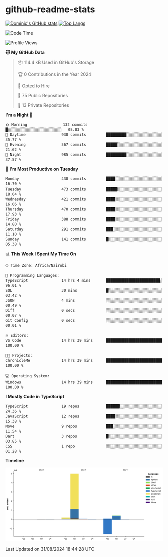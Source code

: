 # github-readme-stats
[![Dominic's GitHub stats](https://github-readme-stats.vercel.app/api?username=Domengo&show_icons=true)](https://github.com/anuraghazra/github-readme-stats)
[![Top Langs](https://github-readme-stats.vercel.app/api/top-langs/?username=Domengo&show_icons=true)](https://github.com/Domengo/github-readme-stats)

<!--START_SECTION:waka-->
![Code Time](http://img.shields.io/badge/Code%20Time-812%20hrs%2054%20mins-blue)

![Profile Views](http://img.shields.io/badge/Profile%20Views-1-blue)

**🐱 My GitHub Data** 

> 📦 114.4 kB Used in GitHub's Storage 
 > 
> 🏆 0 Contributions in the Year 2024
 > 
> 💼 Opted to Hire
 > 
> 📜 75 Public Repositories 
 > 
> 🔑 13 Private Repositories 
 > 
**I'm a Night 🦉** 

```text
🌞 Morning                132 commits         █░░░░░░░░░░░░░░░░░░░░░░░░   05.03 % 
🌆 Daytime                938 commits         █████████░░░░░░░░░░░░░░░░   35.77 % 
🌃 Evening                567 commits         █████░░░░░░░░░░░░░░░░░░░░   21.62 % 
🌙 Night                  985 commits         █████████░░░░░░░░░░░░░░░░   37.57 % 
```
📅 **I'm Most Productive on Tuesday** 

```text
Monday                   438 commits         ████░░░░░░░░░░░░░░░░░░░░░   16.70 % 
Tuesday                  473 commits         █████░░░░░░░░░░░░░░░░░░░░   18.04 % 
Wednesday                421 commits         ████░░░░░░░░░░░░░░░░░░░░░   16.06 % 
Thursday                 470 commits         ████░░░░░░░░░░░░░░░░░░░░░   17.93 % 
Friday                   388 commits         ████░░░░░░░░░░░░░░░░░░░░░   14.80 % 
Saturday                 291 commits         ███░░░░░░░░░░░░░░░░░░░░░░   11.10 % 
Sunday                   141 commits         █░░░░░░░░░░░░░░░░░░░░░░░░   05.38 % 
```


📊 **This Week I Spent My Time On** 

```text
🕑︎ Time Zone: Africa/Nairobi

💬 Programming Languages: 
TypeScript               14 hrs 4 mins       ████████████████████████░   96.01 % 
SQL                      30 mins             █░░░░░░░░░░░░░░░░░░░░░░░░   03.42 % 
JSON                     4 mins              ░░░░░░░░░░░░░░░░░░░░░░░░░   00.49 % 
Diff                     0 secs              ░░░░░░░░░░░░░░░░░░░░░░░░░   00.07 % 
Git Config               0 secs              ░░░░░░░░░░░░░░░░░░░░░░░░░   00.01 % 

🔥 Editors: 
VS Code                  14 hrs 39 mins      █████████████████████████   100.00 % 

🐱‍💻 Projects: 
ChronicleMe              14 hrs 39 mins      █████████████████████████   100.00 % 

💻 Operating System: 
Windows                  14 hrs 39 mins      █████████████████████████   100.00 % 
```

**I Mostly Code in TypeScript** 

```text
TypeScript               19 repos            ██████░░░░░░░░░░░░░░░░░░░   24.36 % 
JavaScript               12 repos            ████░░░░░░░░░░░░░░░░░░░░░   15.38 % 
Move                     9 repos             ███░░░░░░░░░░░░░░░░░░░░░░   11.54 % 
Dart                     3 repos             █░░░░░░░░░░░░░░░░░░░░░░░░   03.85 % 
CSS                      1 repo              ░░░░░░░░░░░░░░░░░░░░░░░░░   01.28 % 
```



**Timeline**

![Lines of Code chart](https://raw.githubusercontent.com/Domengo/Domengo/main/assets/bar_graph.png)


 Last Updated on 31/08/2024 18:44:28 UTC
<!--END_SECTION:waka-->


